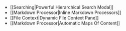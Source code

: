 - [[Searching|Powerful Hierarchical Search Modal]]
- [[Markdown Processor|Inline Markdown Processors]]
- [[File Context|Dynamic File Context Pane]]
- [[Markdown Processor|Automatic Maps Of Content]]
